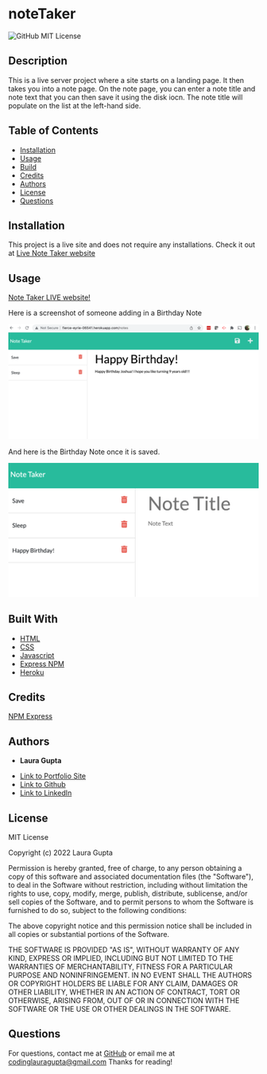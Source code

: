 # noteTaker

![GitHub MIT License](https://img.shields.io/badge/license-MIT-blue)

## Description  

This is a live server project where a site starts on a landing page. It then takes you into a note page. On the note page, you can enter a note title and note text that you can then save it using the disk iocn. The note title will populate on the list at the left-hand side. 


## Table of Contents   

* [Installation](#installation)
* [Usage](#usage)
* [Build](#Built)
* [Credits](#credits)
* [Authors](#authors)
* [License](#license)
* [Questions](#questions)

## Installation

This project is a live site and does not require any installations. Check it out at [Live Note Taker website](http://fierce-eyrie-06541.herokuapp.com/)

## Usage 

[Note Taker LIVE website!](http://fierce-eyrie-06541.herokuapp.com/)

Here is a screenshot of someone adding in a Birthday Note

![Typing in a note](public/assets/Images/TypingNote.png)

And here is the Birthday Note once it is saved. 

![Note Saved](public/assets/Images/NoteSaved.png)

## Built With

* [HTML](https://developer.mozilla.org/en-US/docs/Web/HTML)
* [CSS](https://developer.mozilla.org/en-US/docs/Web/CSS)
* [Javascript](https://developer.mozilla.org/en-US/docs/Web/JavaScript)
* [Express NPM](https://expressjs.com/)
* [Heroku](https://dashboard.heroku.com)

## Credits

[NPM Express](https://expressjs.com/)


## Authors

* **Laura Gupta** 

- [Link to Portfolio Site](https://lauragupta.github.io/firstPortfolio/)
- [Link to Github](https://github.com/lauragupta?tab=repositories)
- [Link to LinkedIn](https://www.linkedin.com/in/laura-gupta-5a277158/)


## License
MIT License

Copyright (c) 2022 Laura Gupta

Permission is hereby granted, free of charge, to any person obtaining a copy
of this software and associated documentation files (the "Software"), to deal
in the Software without restriction, including without limitation the rights
to use, copy, modify, merge, publish, distribute, sublicense, and/or sell
copies of the Software, and to permit persons to whom the Software is
furnished to do so, subject to the following conditions:

The above copyright notice and this permission notice shall be included in all
copies or substantial portions of the Software.

THE SOFTWARE IS PROVIDED "AS IS", WITHOUT WARRANTY OF ANY KIND, EXPRESS OR
IMPLIED, INCLUDING BUT NOT LIMITED TO THE WARRANTIES OF MERCHANTABILITY,
FITNESS FOR A PARTICULAR PURPOSE AND NONINFRINGEMENT. IN NO EVENT SHALL THE
AUTHORS OR COPYRIGHT HOLDERS BE LIABLE FOR ANY CLAIM, DAMAGES OR OTHER
LIABILITY, WHETHER IN AN ACTION OF CONTRACT, TORT OR OTHERWISE, ARISING FROM,
OUT OF OR IN CONNECTION WITH THE SOFTWARE OR THE USE OR OTHER DEALINGS IN THE
SOFTWARE.


## Questions 
For questions, contact me at [GitHub](https://github.com/lauragupta) or email me at <codinglauragupta@gmail.com>
Thanks for reading!
